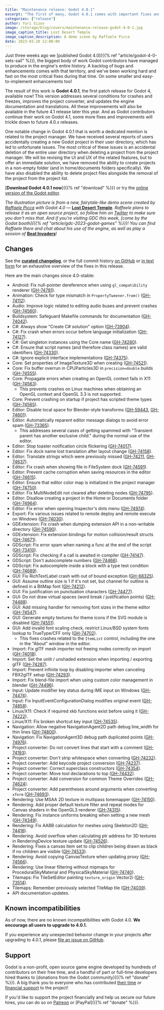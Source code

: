 ```yaml
---
title: "Maintenance release: Godot 4.0.1"
excerpt: "The first of many, Godot 4.0.1 comes with important fixes and usability improvements to Godot 4.0. Multiple crashes, bugs, and smaller annoyances have been addressed in this patch release, and we recommend all Godot 4 users to update."
categories: ["release"]
author: Yuri Sizov
image: /storage/blog/covers/maintenance-release-godot-4-0-1.jpg
image_caption_title: Lost Desert Temple
image_caption_description: A demo scene by Raffaele Picca
date: 2023-03-20 12:00:00
---
```


Just three weeks ago we [published Godot 4.0]({{% ref "article/godot-4-0-sets-sail" %}}), the biggest body of work Godot contributors have managed to produce in the engine's entire history. A backlog of bugs and enhancements comes with that territory, and we've been working hard and fast on the most critical fixes during that time. On some smaller and easy-to-implement enhancements too!

The result of this work is **Godot 4.0.1**, the first patch release for Godot 4, available now! This version addresses several conditions for crashes and freezes, improves the project converter, and updates the engine documentation and translations. All these improvements will also be available in the future 4.1 release later this year. And as Godot contributors continue their work on Godot 4.1, some more fixes and improvements will trickle down to future 4.0.x releases.

One notable change in Godot 4.0.1 that is worth a dedicated mention is related to the project manager. We have received several reports of users accidentally creating a new Godot project in their user directory, which has led to unfortunate issues. The most critical of these issues is an accidental deletion of the entire user directory when deleting a project from the project manager. We will be revising the UI and UX of the related features, but to offer an immediate solution, we have removed the ability to create projects in a non-empty folder (and in home/documents folders specifically). We have also disabled the ability to delete project files alongside the removal of the project from the project list.

[**Download Godot 4.0.1 now**]({{% ref "download" %}}) or try the [online version of the Godot editor](https://editor.godotengine.org/4.0.1.stable/).

*The illustration picture is from a new, fairytale-like demo scene created by [Raffaele Picca](https://campsite.bio/raffa) with Godot 4.0 —* [**Lost Desert Temple**](https://twitter.com/MV_Raffa/status/1632745048621154305). *Raffaele plans to release it as an open source project, so follow him on [Twitter](https://twitter.com/MV_Raffa) to make sure you don't miss that. And if you're visiting GDC this week, [come by the Godot booth]({{% ref "article/gdc-2023-godot-games" %}})! You can find Raffaele there and chat about his use of the engine, as well as play a session of* [**Beat Invaders**](https://store.steampowered.com/app/1863080/Beat_Invaders/)!

## Changes

See the [**curated changelog**](https://github.com/godotengine/godot/blob/4.0.1-stable/CHANGELOG.md), or the full commit history [on GitHub](https://github.com/godotengine/godot/compare/4.0-stable...4.0.1-stable) or [in text form](https://downloads.tuxfamily.org/godotengine/4.0.1/Godot_v4.0.1-stable_changelog_chrono.txt) for an exhaustive overview of the fixes in this release.

Here are the main changes since 4.0-stable:

- Android: Fix null-pointer dereference when using `gl_compatibility` renderer ([GH-74781](https://github.com/godotengine/godot/pull/74781)).
- Animation: Check for type mismatch in `PropertyTweener.from()` ([GH-74112](https://github.com/godotengine/godot/pull/74112)).
- Audio: Improve logic related to editing audio buses and prevent crashes ([GH-74560](https://github.com/godotengine/godot/pull/74560)).
- Buildsystem: Safeguard Makefile commands for documentation ([GH-74042](https://github.com/godotengine/godot/pull/74042)).
- C#: Always show "Create C# solution" option ([GH-73904](https://github.com/godotengine/godot/pull/73904)).
- C#: Fix crash when errors occur before language initialization ([GH-74127](https://github.com/godotengine/godot/pull/74127)).
- C#: Get singleton instances using the Core name ([GH-74280](https://github.com/godotengine/godot/pull/74280)).
- C#: Ensure that script names (and therefore class names) are valid identifiers ([GH-74330](https://github.com/godotengine/godot/pull/74330)).
- C#: Ignore explicit interface implementations ([GH-74375](https://github.com/godotengine/godot/pull/74375)).
- Core: Set properties of ImageTexture3D when creating ([GH-74521](https://github.com/godotengine/godot/pull/74521)).
- Core: Fix buffer overrun in CPUParticles3D in `precision=double` builds ([GH-74555](https://github.com/godotengine/godot/pull/74555)).
- Core: Propagate errors when creating an OpenGL context fails in X11 ([GH-74563](https://github.com/godotengine/godot/pull/74563)).
  - This prevents crashes on Linux machines when obtaining an OpenGL context and OpenGL 3.3 is not supported.
- Core: Prevent crashing on startup if project has scripted theme types ([GH-74565](https://github.com/godotengine/godot/pull/74565)).
- Editor: Disable local space for Blender-style transforms ([GH-59443](https://github.com/godotengine/godot/pull/59443), [GH-74601](https://github.com/godotengine/godot/pull/74601)).
- Editor: Automatically reparent editor message dialogs to avoid error spam ([GH-73365](https://github.com/godotengine/godot/pull/73365)).
  - This addresses several cases of getting spammed with "Transient parent has another exclusive child." during the normal use of the editor.
- Editor: Stop toaster notification circle flickering ([GH-74017](https://github.com/godotengine/godot/pull/74017)).
- Editor: Fix dock name lost translation after layout change ([GH-74158](https://github.com/godotengine/godot/pull/74158)).
- Editor: Translate strings which were previously missed ([GH-74211](https://github.com/godotengine/godot/pull/74211), [GH-74637](https://github.com/godotengine/godot/pull/74637)).
- Editor: Fix crash when showing file in FileSystem dock ([GH-74591](https://github.com/godotengine/godot/pull/74591)).
- Editor: Prevent cache corruption when saving resources in the editor ([GH-74615](https://github.com/godotengine/godot/pull/74615)).
- Editor: Ensure that editor color map is initialized in the project manager ([GH-74750](https://github.com/godotengine/godot/pull/74750)).
- Editor: Fix MultiNodeEdit not cleared after deleting nodes ([GH-74795](https://github.com/godotengine/godot/pull/74795)).
- Editor: Disallow creating a project in the Home or Documents folder ([GH-74964](https://github.com/godotengine/godot/pull/74964)).
- Editor: Fix error when opening Inspector's dots menu ([GH-74974](https://github.com/godotengine/godot/pull/74974)).
- Export: Fix various issues related to remote deploy and remote execute on Windows ([GH-74030](https://github.com/godotengine/godot/pull/74030)).
- GDExtension: Fix crash when dumping extension API in a non-writable directory ([GH-74590](https://github.com/godotengine/godot/pull/74590)).
- GDExtension: Fix extension bindings for motion collision/result structs ([GH-74671](https://github.com/godotengine/godot/pull/74671)).
- GDScript: Fix error spam when naming a func at the end of the script ([GH-73410](https://github.com/godotengine/godot/pull/73410)).
- GDScript: Fix checking if a call is awaited in compiler ([GH-74147](https://github.com/godotengine/godot/pull/74147)).
- GDScript: Don't autocomplete numbers ([GH-74466](https://github.com/godotengine/godot/pull/74466)).
- GDScript: Fix autocomplete inside a block with a type test condition ([GH-74689](https://github.com/godotengine/godot/pull/74689)).
- GUI: Fix RichTextLabel crash with out of bound exception ([GH-68325](https://github.com/godotengine/godot/pull/68325)).
- GUI: Assume outline size is 1 if it's not set, but channel for outline is defined in a BitMap font ([GH-74212](https://github.com/godotengine/godot/pull/74212)).
- GUI: Fix justification on punctuation characters ([GH-74477](https://github.com/godotengine/godot/pull/74477)).
- GUI: Do not draw virtual spaces (word break / justification points) ([GH-74488](https://github.com/godotengine/godot/pull/74488)).
- GUI: Add missing handler for removing font sizes in the theme editor ([GH-74547](https://github.com/godotengine/godot/pull/74547)).
- GUI: Generate empty textures for theme icons if the SVG module is disabled ([GH-74551](https://github.com/godotengine/godot/pull/74551)).
- GUI: Add invalid font scaling check, restrict Linux/BSD system fonts lookup to TrueType/CFF only ([GH-74702](https://github.com/godotengine/godot/pull/74702)).
  - This fixes crashes related to the `ItemList` control, including the one in the "About" window in the editor.
- Import: Fix glTF mesh importer not freeing nodes correctly on import ([GH-74018](https://github.com/godotengine/godot/pull/74018)).
- Import: Set the unlit / unshaded extension when importing / exporting glTF ([GH-74287](https://github.com/godotengine/godot/pull/74287)).
- Import: Prevent infinite loop by disabling importer when canceling FBX2glTF setup ([GH-74293](https://github.com/godotengine/godot/pull/74293)).
- Import: Fix blend-file import when using custom color management in blender ([GH-74496](https://github.com/godotengine/godot/pull/74496)).
- Input: Update modifier key status during IME input on Windows ([GH-74474](https://github.com/godotengine/godot/pull/74474)).
- Input: Fix InputEventConfigurationDialog modifies original event ([GH-74858](https://github.com/godotengine/godot/pull/74858)).
- Linux/X11: Check if required xkb functions exist before using it ([GH-74222](https://github.com/godotengine/godot/pull/74222)).
- Linux/X11: Fix broken shortcut key input ([GH-74535](https://github.com/godotengine/godot/pull/74535)).
- Navigation: Allow negative NavigationAgent2D path debug line_width for thin lines ([GH-74800](https://github.com/godotengine/godot/pull/74800)).
- Navigation: Fix NavigationAgent3D debug path duplicated points ([GH-74976](https://github.com/godotengine/godot/pull/74976)).
- Project converter: Do not convert lines that start with a comment ([GH-74193](https://github.com/godotengine/godot/pull/74193)).
- Project converter: Don't strip whitespace when converting ([GH-74232](https://github.com/godotengine/godot/pull/74232)).
- Project converter: Add keycode project conversion ([GH-74237](https://github.com/godotengine/godot/pull/74237)).
- Project converter: Correct superclass constructors ([GH-74354](https://github.com/godotengine/godot/pull/74354)).
- Project converter: Move tool declarations to top ([GH-74432](https://github.com/godotengine/godot/pull/74432)).
- Project converter: Add conversion for common Theme Overrides ([GH-74624](https://github.com/godotengine/godot/pull/74624)).
- Project converter: Add parentheses around arguments when converting `xform` ([GH-74693](https://github.com/godotengine/godot/pull/74693)).
- Rendering: Use MSAA 2D texture in multipass tonemapper ([GH-74150](https://github.com/godotengine/godot/pull/74150)).
- Rendering: Add proper default texture filter and repeat modes for Canvas shaders in the OpenGL3 renderer ([GH-74315](https://github.com/godotengine/godot/pull/74315)).
- Rendering: Fix instance uniforms breaking when setting a new mesh ([GH-74349](https://github.com/godotengine/godot/pull/74349)).
- Rendering: Fix AABB calculation for meshes using Skeleton2D ([GH-74416](https://github.com/godotengine/godot/pull/74416)).
- Rendering: Avoid overflow when calculating ptr address for 3D textures in RenderingDevice texture update ([GH-74526](https://github.com/godotengine/godot/pull/74526)).
- Rendering: Fixes a canvas item set to clip children being drawn as black if no children are visible ([GH-74533](https://github.com/godotengine/godot/pull/74533)).
- Rendering: Avoid copying CanvasTexture when updating proxy ([GH-74566](https://github.com/godotengine/godot/pull/74566)).
- Rendering: Use linear filtering without mipmaps for ProceduralSkyMaterial and PhysicalSkyMaterial ([GH-74740](https://github.com/godotengine/godot/pull/74740)).
- Tilemaps: Fix TileSetEditor painting `texture_origin` Vector2i ([GH-73514](https://github.com/godotengine/godot/pull/73514)).
- Tilemaps: Remember previously selected TileMap tile ([GH-74039](https://github.com/godotengine/godot/pull/74039)).
- API documentation updates.

## Known incompatibilities

As of now, there are no known incompatibilities with Godot 4.0. **We encourage all users to upgrade to 4.0.1.**

If you experience any unexpected behavior change in your projects after upgrading to 4.0.1, please [file an issue on GitHub](https://github.com/godotengine/godot/issues).

## Support

Godot is a non-profit, open source game engine developed by hundreds of contributors on their free time, and a handful of part or full-time developers hired thanks to [donations from the Godot community]({{% ref "donate" %}}). A big thank you to everyone who has contributed [their time](https://github.com/godotengine/godot/blob/master/AUTHORS.md) or [financial support](https://github.com/godotengine/godot/blob/master/DONORS.md) to the project!

If you'd like to support the project financially and help us secure our future hires, you can do so on [Patreon](https://www.patreon.com/godotengine) or [PayPal]({{% ref "donate" %}}).
